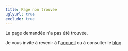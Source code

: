 ```yaml
---
title: Page non trouvée
uglyurl: true
exclude: true
---
```

La page demandée n'a pas été trouvée.

Je vous invite à revenir à l'[accueil](/) ou à consulter le [blog](/blog).
